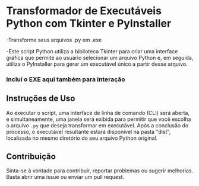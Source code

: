 # Transformador de Executáveis Python com Tkinter e PyInstaller
-Transforme seus arquivos .py em .exe

-Este script Python utiliza a biblioteca Tkinter para criar uma interface gráfica que permite ao usuário selecionar um arquivo Python e, em seguida, utiliza o PyInstaller para gerar um executável único a partir desse arquivo.

### Incluí o EXE aqui também para interação

## Instruções de Uso

Ao executar o script, uma interface de linha de comando (CLI) será aberta, e simultaneamente, uma janela será exibida para permitir que você escolha o arquivo `.py` que deseja transformar em executável. Após a conclusão do processo, o executável resultante estará disponível na pasta "dist", localizada no mesmo diretório do seu arquivo Python original.

## Contribuição

Sinta-se à vontade para contribuir, reportar problemas ou sugerir melhorias. Basta abrir uma issue ou enviar um pull request.



